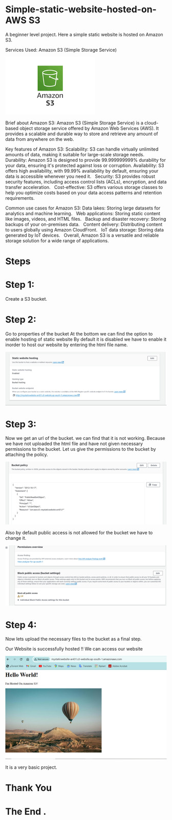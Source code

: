 # Simple-static-website-hosted-on-AWS S3
A beginner level project. 
Here a simple static website is hosted on Amazon S3.

Services Used:
Amazon S3 (Simple Storage Service)

![Amazon S3](https://github.com/AbdulR431/Simple-static-website-hosted-on-AWSS3/blob/main/Images/Amazon%20s3.png)

Brief about Amazon S3:
Amazon S3 (Simple Storage Service) is a cloud-based object storage service offered by Amazon Web Services (AWS). It provides a scalable and durable way to store and retrieve any amount of data from anywhere on the web.   

Key features of Amazon S3:
Scalability: S3 can handle virtually unlimited amounts of data, making it suitable for large-scale storage needs.   
Durability: Amazon S3 is designed to provide 99.999999999% durability for your data, ensuring it's protected against loss or corruption.
Availability: S3 offers high availability, with 99.99% availability by default, ensuring your data is accessible whenever you need it.   
Security: S3 provides robust security features, including access control lists (ACLs), encryption, and data transfer acceleration.   
Cost-effective: S3 offers various storage classes to help you optimize costs based on your data access patterns and retention requirements.   

Common use cases for Amazon S3:
Data lakes: Storing large datasets for analytics and machine learning.   
Web applications: Storing static content like images, videos, and HTML files.   
Backup and disaster recovery: Storing backups of your on-premises data.   
Content delivery: Distributing content to users globally using Amazon CloudFront.   
IoT data storage: Storing data generated by IoT devices.   
Overall, Amazon S3 is a versatile and reliable storage solution for a wide range of applications.   

# Steps
# Step 1:

Create a S3 bucket.

# Step 2:
 Go to properties of the bucket
 At the bottom we can find the option to enable hosting of static website
 By default it is disabled
 we have to enable it inorder to host our website by entering the html file name.

![Enabling Static website hosting](https://github.com/AbdulR431/Simple-static-website-hosted-on-AWSS3/blob/main/Images/s3%20bucket%20enabling%20static%20website%20hosting.PNG)

# Step 3:
 Now we get an url of the bucket.
 we can find that it is not working.
 Because we have not uploaded the html file and have not given necessary permissions to the bucket.
 Let us give the permissions to the bucket by attaching the policy.

 ![Attached policy](https://github.com/AbdulR431/Simple-static-website-hosted-on-AWSS3/blob/main/Images/S3%20bucket%20policy.PNG)

 Also by default public access is not allowed for the bucket we have to change it.

 ![unblocked the access to the S3 bucket](https://github.com/AbdulR431/Simple-static-website-hosted-on-AWSS3/blob/main/Images/S3%20bucket%20Access.PNG)

 # Step 4:
Now lets upload the necessary files to the bucket as a final step.

Our Website is successfully hosted !!
We can access our website 

![Final Output](https://github.com/AbdulR431/Simple-static-website-hosted-on-AWSS3/blob/main/Images/project%20output.PNG)

It is a very basic project.

# Thank You

# The End .
